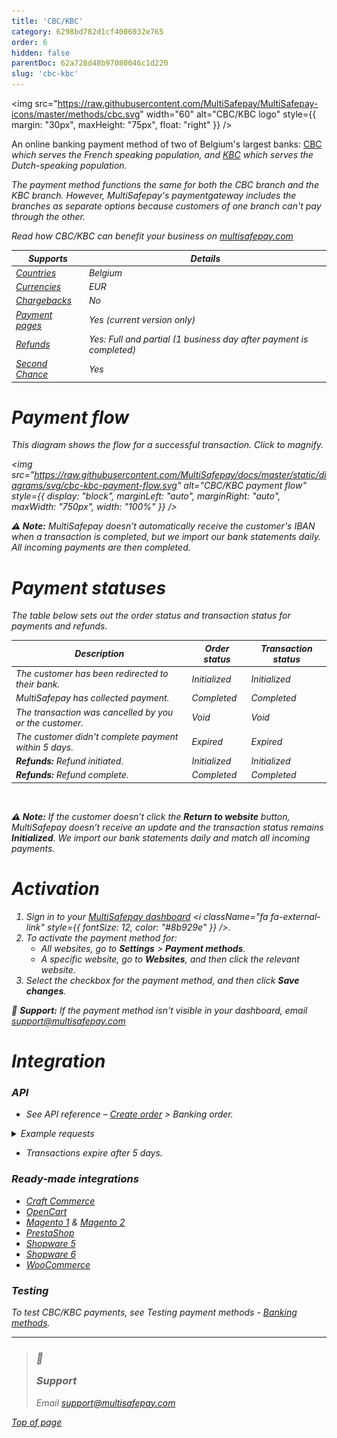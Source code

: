 ```yaml
---
title: 'CBC/KBC'
category: 6298bd782d1cf4006032e765
order: 6
hidden: false
parentDoc: 62a728d48b97080046c1d220
slug: 'cbc-kbc'
---
```


<img src="https://raw.githubusercontent.com/MultiSafepay/MultiSafepay-icons/master/methods/cbc.svg" width="60" alt="CBC/KBC logo" style={{ margin: "30px", maxHeight: "75px", float: "right" }} />

<span>
  An online banking payment method of two of Belgium's largest banks: <a href="https://www.cbc.be/particuliers/fr.html" target="_blank" rel="noopener noreferrer">CBC</a> <i className="fa fa-external-link" style={{ fontSize: 12, color: "#8b929e" }} /> which serves the French speaking population, and <a href="https://www.kbc.be/particulieren/nl.html" target="_blank" rel="noopener noreferrer">KBC</a> <i className="fa fa-external-link" style={{ fontSize: 12, color: "#8b929e" }} /> which serves the Dutch-speaking population.
</span>

<p>
  The payment method functions the same for both the CBC branch and the KBC branch. However, MultiSafepay's payment<Glossary>gateway</Glossary> includes the branches as separate options because customers of one branch can't pay through the other.
</p>

<p>
  Read how CBC/KBC can benefit your business on <a href="https://www.multisafepay.com/solutions/payment-methods/kbccbc" target="_blank" rel="noopener noreferrer">multisafepay.com</a> <i className="fa fa-external-link" style={{ fontSize: 12, color: "#8b929e" }} />
</p>

| Supports                                                      | Details                                                           |
| ------------------------------------------------------------- | ----------------------------------------------------------------- |
| [Countries](/docs/payment-methods#payment-methods-by-country) | Belgium                                                           |
| [Currencies](/docs/currencies/)                               | EUR                                                               |
| [Chargebacks](/docs/chargebacks/)                             | No                                                                |
| [Payment pages](/docs/payment-pages/)                         | Yes (current version only)                                        |
| [Refunds](/docs/refund-payments/)                             | Yes: Full and partial (1 business day after payment is completed) |
| [Second Chance](/docs/second-chance/)                         | Yes                                                               |

# Payment flow

This diagram shows the flow for a successful transaction. Click to magnify.

<img src="https://raw.githubusercontent.com/MultiSafepay/docs/master/static/diagrams/svg/cbc-kbc-payment-flow.svg" alt="CBC/KBC payment flow" style={{ display: "block", marginLeft: "auto", marginRight: "auto", maxWidth: "750px", width: "100%" }} />

**⚠️ Note:** MultiSafepay doesn’t automatically receive the customer's IBAN when a transaction is completed, but we import our bank statements daily. All incoming payments are then completed.

# Payment statuses

The table below sets out the <Glossary>order status</Glossary> and <Glossary>transaction status</Glossary> for payments and refunds.

| Description                                           | Order status | Transaction status |
| ----------------------------------------------------- | ------------ | ------------------ |
| The customer has been redirected to their bank.       | Initialized  | Initialized        |
| MultiSafepay has collected payment.                   | Completed    | Completed          |
| The transaction was cancelled by you or the customer. | Void         | Void               |
| The customer didn't complete payment within 5 days.   | Expired      | Expired            |
| **Refunds:** Refund initiated.                        | Initialized  | Initialized        |
| **Refunds:** Refund complete.                         | Completed    | Completed          |

<br />

**⚠️ Note:** If the customer doesn’t click the **Return to website** button, MultiSafepay doesn’t receive an update and the transaction status remains **Initialized**. We import our bank statements daily and match all incoming payments.

# Activation

1. Sign in to your <a href="https://merchant.multisafepay.com" target="_blank" rel="noopener noreferrer">MultiSafepay dashboard</a> <i className="fa fa-external-link" style={{ fontSize: 12, color: "#8b929e" }} />.
2. To activate the payment method for:
   * All websites, go to **Settings** > **Payment methods**.
   * A specific website, go to **Websites**, and then click the relevant website.
3. Select the checkbox for the payment method, and then click **Save changes**.

💬  **Support:** If the payment method isn't visible in your dashboard, email <a href="mailto:support@multisafepay.com">[support@multisafepay.com](mailto:support@multisafepay.com)</a>

# Integration

### API

* See API reference – [Create order](/reference/createorder/) > Banking order.

<details id="example-requests">
  <summary>Example requests</summary>

  <br />

  For example requests, on the <a href="/reference/createorder/">Create order</a> page, in the black sandbox, see **Examples** > **CBC/KBC direct/redirect**.

  <div style={{ textAlign: "center" }}>
    <img src="https://raw.githubusercontent.com/MultiSafepay/docs/refs/heads/master/static/gifs/sandbox-test.gif" alt="MultiSafepay Sandbox Test Process GIF" style={{ width: "40%", height: "auto" }} />
  </div>
</details>

* Transactions expire after 5 days.

### Ready-made integrations

* [Craft Commerce](/docs/craft-commerce/)
* [OpenCart](/docs/opencart/)
* [Magento 1](/docs/magento-1/) & [Magento 2](/docs/magento-2/)
* [PrestaShop](/docs/prestashop/)
* [Shopware 5](/docs/shopware-5/)
* [Shopware 6](/docs/shopware-6/)
* [WooCommerce](/docs/woocommerce/)

### Testing

To test CBC/KBC payments, see Testing payment methods - [Banking methods](/docs/testing#banking-methods).<br />

***

<blockquote class="callout callout_info">
    <h3 class="callout-heading false">
        <span class="callout-icon">💬</span>
        <p>Support</p>
    </h3>
    <p>Email <a href="mailto:support@multisafepay.com">support@multisafepay.com</a></p>
</blockquote>

[Top of page](#)